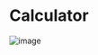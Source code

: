 # Calculator

![image](https://github.com/NarminaOO/Calculator/assets/149943881/ac29ff63-f4d8-4e81-9ec6-f93f261936df)
